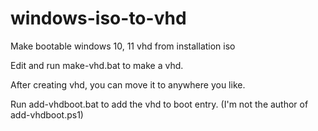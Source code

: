 # windows-iso-to-vhd

Make bootable windows 10, 11 vhd from installation iso


Edit and run make-vhd.bat to make a vhd.

After creating vhd, you can move it to anywhere you like.

Run add-vhdboot.bat to add the vhd to boot entry. (I'm not the author of add-vhdboot.ps1)
